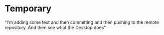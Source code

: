 # Temporary
 “I'm adding some text and then committing and then pushing to the remote repository. And then see
what the Desktop does”
